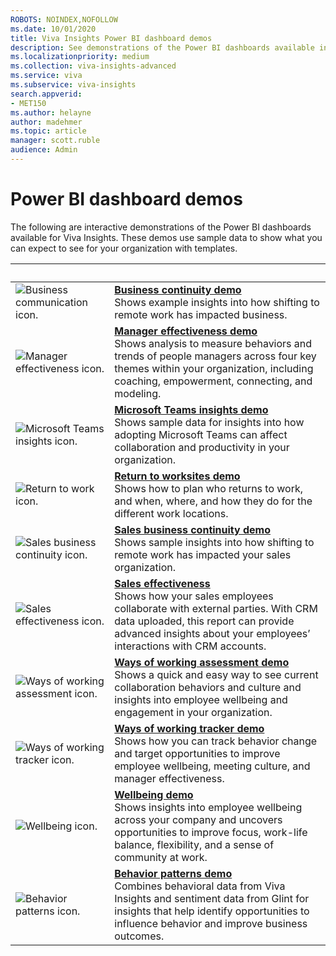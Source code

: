 ```yaml
---
ROBOTS: NOINDEX,NOFOLLOW
ms.date: 10/01/2020
title: Viva Insights Power BI dashboard demos
description: See demonstrations of the Power BI dashboards available in Viva Insights 
ms.localizationpriority: medium 
ms.collection: viva-insights-advanced 
ms.service: viva 
ms.subservice: viva-insights 
search.appverid: 
- MET150 
ms.author: helayne
author: madehmer
ms.topic: article
manager: scott.ruble
audience: Admin
---
```


# Power BI dashboard demos

The following are interactive demonstrations of the Power BI dashboards available for Viva Insights. These demos use sample data to show what you can expect to see for your organization with templates.

| &nbsp; | &nbsp; |
|------|-------|
|![Business communication icon.](../images/wpa/playbooks/focus-64x64.svg) |[**Business continuity demo**](/viva/insights/tutorials/power-bi-bc?toc=/viva/insights/use/toc.json&bc=/viva/insights/breadcrumb/toc.json#demonstration)<br>Shows example insights into how shifting to remote work has impacted business. |
|![Manager effectiveness icon.](../images/wpa/playbooks/manager-coaching-32x32.svg) |[**Manager effectiveness demo**](/viva/insights/tutorials/power-bi-manager?toc=/viva/insights/use/toc.json&bc=/viva/insights/breadcrumb/toc.json#demonstration) <br>Shows analysis to measure behaviors and trends of people managers across four key themes within your organization, including coaching, empowerment, connecting, and modeling. |
|![Microsoft Teams insights icon.](../images/wpa/playbooks/efficient-communications-32x32.svg) |[**Microsoft Teams insights demo**](/viva/insights/tutorials/power-bi-teams?toc=/viva/insights/use/toc.json&bc=/viva/insights/breadcrumb/toc.json#demonstration) <br>Shows sample data for insights into how adopting Microsoft Teams can affect collaboration and productivity in your organization. |
|![Return to work icon.](../images/wpa/playbooks/meetings-32x32.svg) |[**Return to worksites demo**](/viva/insights/tutorials/power-bi-return-tw?toc=/viva/insights/use/toc.json&bc=/viva/insights/breadcrumb/toc.json#demonstration) <br>Shows how to plan who returns to work, and when, where, and how they do for the different work locations. |
|![Sales business continuity icon.](../images/wpa/playbooks/email-overload-64x64.svg) |[**Sales business continuity demo**](/viva/insights/tutorials/pbi-bc-sales?toc=/viva/insights/use/toc.json&bc=/viva/insights/breadcrumb/toc.json#demonstration) <br>Shows sample insights into how shifting to remote work has impacted your sales organization. |
|![Sales effectiveness icon.](../images/wpa/playbooks/influencer-32x32.svg) |[**Sales effectiveness**](/viva/insights/tutorials/power-bi-sales?toc=/viva/insights/use/toc.json&bc=/viva/insights/breadcrumb/toc.json#demonstration) <br>Shows how your sales employees collaborate with external parties. With CRM data uploaded, this report can provide advanced insights about your employees’ interactions with CRM accounts. |
|![Ways of working assessment icon.](../images/wpa/playbooks/cross-group-collab-32x32.svg) |[**Ways of working assessment demo**](/viva/insights/tutorials/power-bi-collab-assess?toc=/viva/insights/use/toc.json&bc=/viva/insights/breadcrumb/toc.json#demonstration) <br>Shows a quick and easy way to see current collaboration behaviors and culture and insights into employee wellbeing and engagement in your organization. |
|![Ways of working tracker icon.](../images/wpa/playbooks/efficient-communications-32x32.svg) |[**Ways of working tracker demo**](/viva/insights/tutorials/power-bi-collab-track?toc=/viva/insights/use/toc.json&bc=/viva/insights/breadcrumb/toc.json#demonstration) <br>Shows how you can track behavior change and target opportunities to improve employee wellbeing, meeting culture, and manager effectiveness. |
|![Wellbeing icon.](../images/wpa/playbooks/wellbeing-64x64.svg) |[**Wellbeing demo**](/viva/insights/tutorials/power-bi-wellbeing?toc=/viva/insights/use/toc.json&bc=/viva/insights/breadcrumb/toc.json#demonstration) <br>Shows insights into employee wellbeing across your company and uncovers opportunities to improve focus, work-life balance, flexibility, and a sense of community at work.|
|![Behavior patterns icon.](../images/wpa/playbooks/manager-coaching-32x32.svg) |[**Behavior patterns demo**](/viva/insights/tutorials/power-bi-glint-2?toc=/viva/insights/use/toc.json&bc=/viva/insights/breadcrumb/toc.json#demonstration) <br>Combines behavioral data from Viva Insights and sentiment data from Glint for insights that help identify opportunities to influence behavior and improve business outcomes.|

